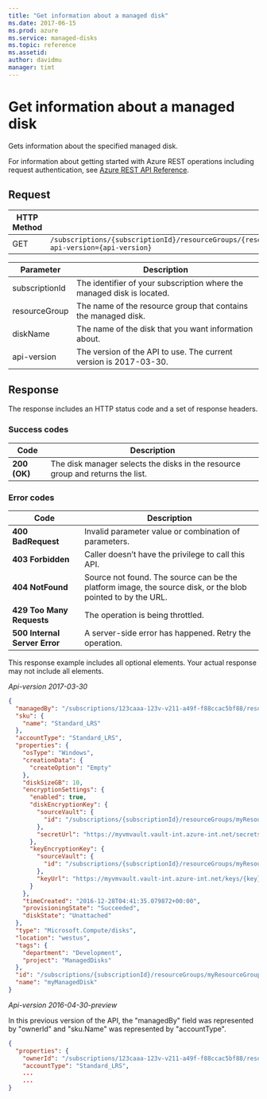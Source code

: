 ```yaml
---
title: "Get information about a managed disk"
ms.date: 2017-06-15
ms.prod: azure
ms.service: managed-disks
ms.topic: reference
ms.assetid: 
author: davidmu
manager: timt
---
```


# Get information about a managed disk

Gets information about the specified managed disk.

For information about getting started with Azure REST operations including request authentication, see [Azure REST API Reference](../../../index.md).

## Request

| HTTP Method | URI|  
| ----------- |----|  
| GET | `/subscriptions/{subscriptionId}/resourceGroups/{resourceGroup}/providers/Microsoft.Compute/disks/{diskName}?api-version={api-version}` |

| Parameter | Description |
| --------- | ----------- |
| subscriptionId | The identifier of your subscription where the managed disk is located. |
| resourceGroup | The name of the resource group that contains the managed disk. |
| diskName | The name of the disk that you want information about. |
| api-version | The version of the API to use. The current version is 2017-03-30. |
 
## Response  

The response includes an HTTP status code and a set of response headers.

### Success codes

| Code | Description |
| ---- | ----------- |
| **200 (OK)** | The disk manager selects the disks in the resource group and returns the list. | 

### Error codes

| Code | Description |
| ---- | ----------- |
| **400 BadRequest** | Invalid parameter value or combination of parameters. | 
| **403 Forbidden** | Caller doesn’t have the privilege to call this API. |
| **404 NotFound** | Source not found. The source can be the platform image, the source disk, or the blob pointed to by the URL. |
| **429 Too Many Requests** | The operation is being throttled. |
| **500 Internal Server Error** |  A server-side error has happened. Retry the operation. |     

This response example includes all optional elements. Your actual response may not include all elements.

*Api-version 2017-03-30*

```json
{ 
  "managedBy": "/subscriptions/123caaa-123v-v211-a49f-f88ccac5bf88/resourceGroups/ResourceGroupName/providers/Microsoft.Compute/virtualMachines/TestVM414689371c88843d65ec",
  "sku": {
    "name": "Standard_LRS" 
  },
  "accountType": "Standard_LRS", 
  "properties": { 
    "osType": "Windows", 
    "creationData": { 
      "createOption": "Empty" 
    }, 
    "diskSizeGB": 10, 
    "encryptionSettings": { 
      "enabled": true, 
      "diskEncryptionKey": { 
        "sourceVault": { 
          "id": "/subscriptions/{subscriptionId}/resourceGroups/myResourceGroup/providers/Microsoft.KeyVault/vaults/myVMVault" 
        }, 
        "secretUrl": "https://myvmvault.vault-int.azure-int.net/secrets/{secret}" 
      }, 
      "keyEncryptionKey": { 
        "sourceVault": { 
          "id": "/subscriptions/{subscriptionId}/resourceGroups/myResourceGroup/providers/Microsoft.KeyVault/vaults/myVMVault" 
        }, 
        "keyUrl": "https://myvmvault.vault-int.azure-int.net/keys/{key}" 
      } 
    }, 
    "timeCreated": "2016-12-28T04:41:35.079872+00:00", 
    "provisioningState": "Succeeded",
    "diskState": "Unattached"
  }, 
  "type": "Microsoft.Compute/disks", 
  "location": "westus", 
  "tags": { 
    "department": "Development", 
    "project": "ManagedDisks" 
  }, 
  "id": "/subscriptions/{subscriptionId}/resourceGroups/myResourceGroup/providers/Microsoft.Compute/disks/myManagedDisk", 
  "name": "myManagedDisk" 
}    
```
 
*Api-version 2016-04-30-preview*

In this previous version of the API, the "managedBy" field was represented by "ownerId" and "sku.Name" was represented by "accountType".

```json
{    
  "properties": { 
    "ownerId": "/subscriptions/123caaa-123v-v211-a49f-f88ccac5bf88/resourceGroups/ResourceGroupName/providers/Microsoft.Compute/virtualMachines/TestVM414689371c88843d65ec",
    "accountType": "Standard_LRS",
    ...
    ...
}    
```